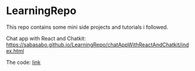 # LearningRepo
This repo contains some mini side projects and tutorials i followed.

Chat app with React and Chatkit: https://sabasabo.github.io/LearningRepo/chatAppWithReactAndChatkit/index.html

The code: [link](chatAppWithReactAndChatkit)
